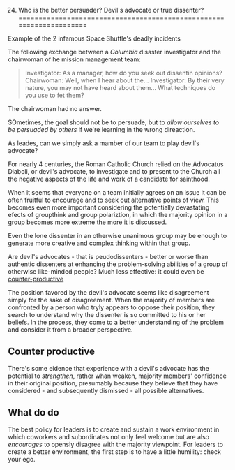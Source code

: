 24. Who is the better persuader? Devil's advocate or true dissenter?
====================================================================

Example of the 2 infamous Space Shuttle's deadly incidents

The following exchange between a *Columbia* disaster investigator and the chairwoman of he mission management team:

> Investigator: As a manager, how do you seek out dissentin opinions?
> Chairwoman: Well, when I hear about the...
> Investigator: By their very nature, you may not have heard about them... What techniques do you use to fet them?

The chairwoman had no answer.

SOmetimes, the goal should not be to persuade, but to *allow ourselves to be persuaded by others* if we're learning in the wrong direaction. 

As leades, can we simply ask a mamber of our team to play devil's advocate?

For nearly 4 centuries, the Roman Catholic Church relied on the Advocatus Diaboli, or devil's advocate, to investigate and to present to the Church all the negative aspects of the life and work of a candidate for sainthood.

When it seems that everyone on a team initially agrees on an issue it can be often fruitful to encourage and to seek out alternative points of view. This becomes even more important considering the potentially devastating efects of groupthink and group polariztion, in which the majority opinion in a group becomes more extreme the more it is discussed.

Even the lone dissenter in an otherwise unanimous group may be enough to generate more creative and complex thinking within that group. 

Are devil's advocates - that is peudodissenters - better or worse than authentic dissenters at enhancing the problem-solving abilities of a group of otherwise like-minded people? Much less effective: it could even be [counter-productive](#counter-productive)

The position favored by the devil's advocate seems like disagreement simply for the sake of disagreement. When the majority of members are confronted by a person who tryly appears to oppose their position, they search to understand why the dissenter is so committed to his or her beliefs. In the process, they come to a better understanding of the problem and consider it from a broader perspective.

## Counter productive

There's some eidence that experience with a devil's advocate has the potential to *strengthen*, rather whan weaken, majority members' confidence in their original position, presumably because they believe that they have considered - and subsequently dismissed - all possible alternatives.

## What do do

The best policy for leaders is to create and sustain a work environment in which coworkers and subordinates not only feel welcome but are also *encourages* to opensly disagree with the majority viewpoint. For leaders to create a better environment, the first step is to have a little humility: check your ego.
